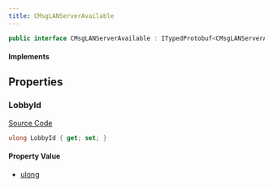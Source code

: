 ```yaml
---
title: CMsgLANServerAvailable
---
```


```csharp
public interface CMsgLANServerAvailable : ITypedProtobuf<CMsgLANServerAvailable>, INativeHandle
```

#### Implements

## Properties

### LobbyId

[Source Code](https://github.com/swiftly-solution/swiftlys2/blob/beta/managed/src/SwiftlyS2.Generated/Protobufs/Interfaces/CMsgLANServerAvailable.cs#L13)

```csharp
ulong LobbyId { get; set; }
```

#### Property Value

- [ulong](https://learn.microsoft.com/dotnet/api/system.uint64)

